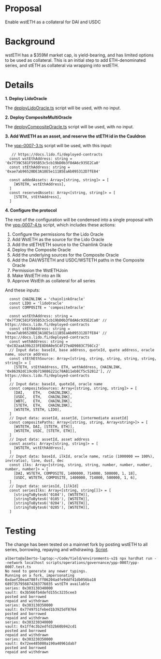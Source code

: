# Proposal
Enable wstETH as a collateral for DAI and USDC

# Background
wstETH has a $359M market cap, is yield-bearing, and has limited options to be used as collateral. This is an initial step to add ETH-denominated series, and stETH as collateral via wrapping into wstETH.

# Details

**1. Deploy LidoOracle**

The [deployLidoOracle.ts](https://github.com/yieldprotocol/environments-v2/blob/1d5ced1399ded4b4389a2ee1bd1d1234ca5ce283/scripts/operations/oracles/deployLidoOracle.ts) script will be used, with no input.

**2. Deploy CompositeMultiOracle**

The [deployCompositeOracle.ts](https://github.com/yieldprotocol/environments-v2/blob/gov/ypp-0007/scripts/operations/oracles/deployCompositeOracle.ts) script will be used, with no input.

**3. Add WstETH as an asset, and reserve the stETH id in the Cauldron**

The [ypp-0007-3.ts](https://github.com/yieldprotocol/environments-v2/blob/5999b5e9f905ed93ffe34c84968b0db27871acdd/scripts/operations/governance/ypp-0007/ypp-0007-3.ts) script will be used, with this input:

```
   // https://docs.lido.fi/deployed-contracts
  const wstEthAddress: string = '0x7f39C581F595B53c5cb19bD0b3f8dA6c935E2Ca0'
  const stEthAddress: string = '0xae7ab96520DE3A18E5e111B5EaAb095312D7fE84'
  
  const addedAssets: Array<[string, string]> = [
    [WSTETH, wstEthAddress],
  ]
  const reservedAssets: Array<[string, string]> = [
    [STETH, stEthAddress],
  ]

```

**4. Configure the protocol**

The rest of the configuration will be condensed into a single proposal with the [ypp-0007-4.ts](https://github.com/yieldprotocol/environments-v2/blob/5999b5e9f905ed93ffe34c84968b0db27871acdd/scripts/operations/governance/ypp-0007/ypp-0007-4.ts) script, which includes these actions:

1. Configure the permissions for the Lido Oracle
2. Add WstETH as the source for the Lido Oracle
3. Add the stETH/ETH source to the Chainlink Oracle
4. Deploy the Composite Oracle
5. Add the underlying sources for the Composite Oracle
6. Add the DAI/WSTETH and USDC/WSTETH paths in the Composite Oracle
7. Permission the WstETHJoin
8. Make WstETH into an Ilk
9. Approve WstEth as collateral for all series

And these inputs:
```
  const CHAINLINK = 'chainlinkOracle'
  const LIDO = 'lidoOracle'
  const COMPOSITE = 'compositeOracle'

  const wstEthAddress: string = '0x7f39C581F595B53c5cb19bD0b3f8dA6c935E2Ca0' // https://docs.lido.fi/deployed-contracts
  const stEthAddress: string = '0xae7ab96520DE3A18E5e111B5EaAb095312D7fE84' // https://docs.lido.fi/deployed-contracts
  const wethAddress: string = '0xC02aaA39b223FE8D0A0e5C4F27eAD9083C756Cc2'
  // Input data: baseId, base address, quoteId, quote address, oracle name, source address
  const stEthEthSource: Array<[string, string, string, string, string, string]> = [
    [STETH, stEthAddress, ETH, wethAddress, CHAINLINK,  '0x86392dC19c0b719886221c78AB11eb8Cf5c52812'], // https://docs.lido.fi/deployed-contracts
  ]
  // Input data: baseId, quoteId, oracle name
  const compositeSources: Array<[string, string, string]> = [
    [DAI,    ETH,   CHAINLINK],
    [USDC,   ETH,   CHAINLINK],
    [WBTC,   ETH,   CHAINLINK],
    [STETH,  ETH,   CHAINLINK],
    [WSTETH, STETH, LIDO],
  ]
  // Input data: assetId, assetId, [intermediate assetId]
  const compositePaths: Array<[string, string, Array<string>]> = [
    [WSTETH, DAI, [STETH, ETH]],
    [WSTETH, USDC, [STETH, ETH]],
  ]
  // Input data: assetId, asset address
  const assets: Array<[string, string]> = [
    [WSTETH, wstEthAddress],
  ]
  // Input data: baseId, ilkId, oracle name, ratio (1000000 == 100%), inv(ratio), line, dust, dec
  const ilks: Array<[string, string, string, number, number, number, number, number]> = [
    [DAI, WSTETH, COMPOSITE, 1400000, 714000, 500000, 1, 18],
    [USDC, WSTETH, COMPOSITE, 1400000, 714000, 500000, 1, 6],
  ]
  // Input data: seriesId, [ilkId]
  const seriesIlks: Array<[string, string[]]> = [
    [stringToBytes6('0104'), [WSTETH]],
    [stringToBytes6('0105'), [WSTETH]],
    [stringToBytes6('0204'), [WSTETH]],
    [stringToBytes6('0205'), [WSTETH]],
  ]
```
# Testing
The change has been tested on a mainnet fork by posting wstETH to all series, borrowing, repaying and wthdrawing. [Script](https://github.com/yieldprotocol/environments-v2/blob/feat/composite-oracle/scripts/operations/governance/ypp-0007/ypp-0007.test.ts).
```
alberto@alberto-laptop:~/Code/Yield/environments-v2$ npx hardhat run --network localhost scripts/operations/governance/ypp-0007/ypp-0007.test.ts 
No need to generate any newer typings.
Running on a fork, impersonating 0xdaef20ea4708fcff06204a4fe9ddf41db056ba18
6897357956874283776035 wstETH available
series: 0x303130340000
vault: 0x3b566fb4defd155c3235cee3
posted and borrowed
repaid and withdrawn
series: 0x303130350000
vault: 0x7749751febed1b3925df8764
posted and borrowed
repaid and withdrawn
series: 0x303230340000
vault: 0x1ff4c3b2edfd32b60b942cd1
posted and borrowed
repaid and withdrawn
series: 0x303230350000
vault: 0x72ee485080a190a40961dab7
posted and borrowed
repaid and withdrawn
```